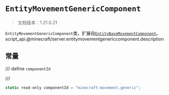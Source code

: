 # `EntityMovementGenericComponent`

> 文档版本：1.21.0.21

`EntityMovementGenericComponent`类，扩展自[`EntityBaseMovementComponent`](./entitybasemovementcomponent.md)。script_api.@minecraft/server.entitymovementgenericcomponent.description

## 常量

/// define
`componentId`


///

```js
static read-only componentId = "minecraft:movement.generic";
```

